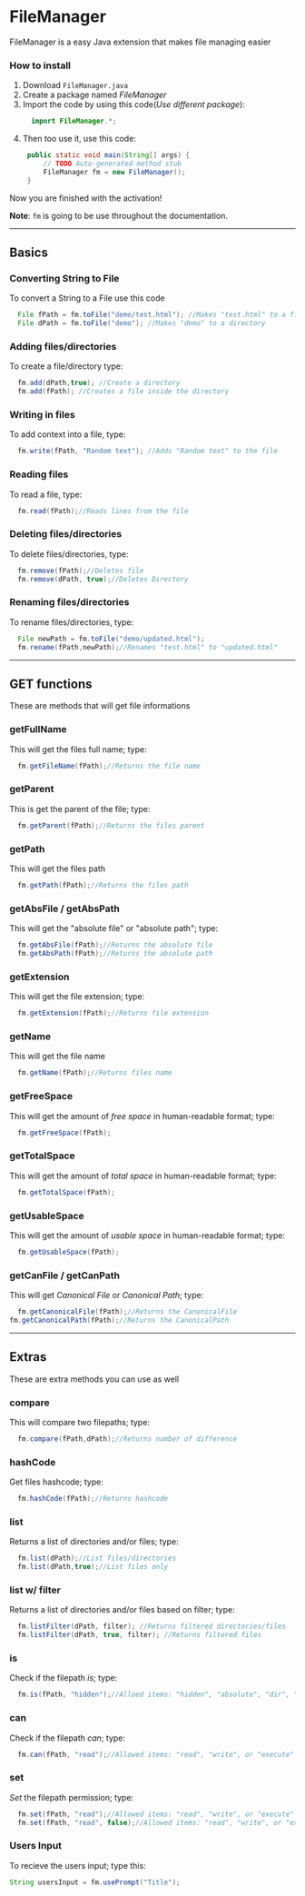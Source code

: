 # FileManager
FileManager is a easy Java extension that makes file managing easier
### How to install
1. Download `FileManager.java`
2. Create a package named _FileManager_
3. Import the code by using this code(_Use different package_):
    ```java
      import FileManager.*;
    ```
4. Then too use it, use this code:
   ```java
    public static void main(String[] args) {
		// TODO Auto-generated method stub
		FileManager fm = new FileManager();
	}
   ```
Now you are finished with the activation! 

**Note**: `fm` is going to be use throughout the documentation.
***
## Basics
### Converting String to File
To convert a String to a File use this code
```java
  File fPath = fm.toFile("demo/test.html"); //Makes "test.html" to a file
  File dPath = fm.toFile("demo"); //Makes "demo" to a directory
```
### Adding files/directories
To create a file/directory type:
```java
  fm.add(dPath,true); //Create a directory
  fm.add(fPath); //Creates a file inside the directory
```
### Writing in files
To add context into a file, type:
```java
  fm.write(fPath, "Random text"); //Adds "Random text" to the file
```
### Reading files
To read a file, type:
```java
  fm.read(fPath);//Reads lines from the file
```
### Deleting files/directories
To delete files/directories, type:
```java
  fm.remove(fPath);//Deletes file
  fm.remove(dPath, true);//Deletes Directory
```
### Renaming files/directories
To rename files/directories, type:
```java
  File newPath = fm.toFile("demo/updated.html");
  fm.rename(fPath,newPath);//Renames "test.html" to "updated.html"
```
***
## GET functions
These are methods that will get file informations

### getFullName
This will get the files full name; type:
```java
  fm.getFileName(fPath);//Returns the file name
```
### getParent
This is get the parent of the file; type:
```java
  fm.getParent(fPath);//Returns the files parent
```
### getPath
This will get the files path
```java
  fm.getPath(fPath);//Returns the files path
```
### getAbsFile / getAbsPath
This will get the "absolute file" or "absolute path"; type:
```java
  fm.getAbsFile(fPath);//Returns the absolute file
  fm.getAbsPath(fPath);//Returns the absolute path
```
### getExtension
This will get the file extension; type:
```java
  fm.getExtension(fPath);//Returns file extension
```
### getName
This will get the file name
```java
  fm.getName(fPath);//Returns files name
```
### getFreeSpace
This will get the amount of _free space_ in human-readable format; type:
```java
  fm.getFreeSpace(fPath);
```
### getTotalSpace
This will get the amount of _total space_ in human-readable format; type:
```java
  fm.getTotalSpace(fPath);
```
### getUsableSpace
This will get the amount of _usable space_ in human-readable format; type:
```java
  fm.getUsableSpace(fPath);
```
### getCanFile / getCanPath
This will get _Canonical File_ or _Canonical Path_; type:
```java
  fm.getCanonicalFile(fPath);//Returns the CanonicalFile
fm.getCanonicalPath(fPath);//Returns the CanonicalPath
```
***
## Extras
These are extra methods you can use as well

### compare
This will compare two filepaths; type:
```java
  fm.compare(fPath,dPath);//Returns number of difference
```
### hashCode
Get files hashcode; type:
```java
  fm.hashCode(fPath);//Returns hashcode
```
### list
Returns a list of directories and/or files; type:
```java
  fm.list(dPath);//List files/directories
  fm.list(dPath,true);//List files only
```
### list w/ filter
Returns a list of directories and/or files based on filter; type:
```java
  fm.listFilter(dPath, filter); //Returns filtered directories/files
  fm.listFilter(dPath, true, filter); //Returns filtered files
```
### is
Check if the filepath _is_; type:
```java
  fm.is(fPath, "hidden");//Alloed items: "hidden", "absolute", "dir", "file", "exists"
```
### can
Check if the filepath _can_; type:
```java
  fm.can(fPath, "read");//Allowed items: "read", "write", or "execute"
```
### set
_Set_ the filepath permission; type:
```java
  fm.set(fPath, "read");//Allowed items: "read", "write", or "execute"
  fm.set(fPath, "read", false);//Allowed items: "read", "write", or "execute"
```
### Users Input
To recieve the users input; type this:
```java
String usersInput = fm.usePrompt("Title");
```
